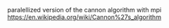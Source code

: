 paralellized version of the cannon algorithm with mpi
https://en.wikipedia.org/wiki/Cannon%27s_algorithm
